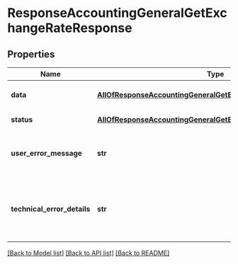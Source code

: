 # ResponseAccountingGeneralGetExchangeRateResponse

## Properties
Name | Type | Description | Notes
------------ | ------------- | ------------- | -------------
**data** | [**AllOfResponseAccountingGeneralGetExchangeRateResponseData**](AllOfResponseAccountingGeneralGetExchangeRateResponseData.md) | API specific response data | [optional] 
**status** | [**AllOfResponseAccountingGeneralGetExchangeRateResponseStatus**](AllOfResponseAccountingGeneralGetExchangeRateResponseStatus.md) | Response status | [optional] 
**user_error_message** | **str** | Error message, in a user readable format | [optional] 
**technical_error_details** | **str** | Technical error details, let us know if you received this. | [optional] 

[[Back to Model list]](../README.md#documentation-for-models) [[Back to API list]](../README.md#documentation-for-api-endpoints) [[Back to README]](../README.md)

